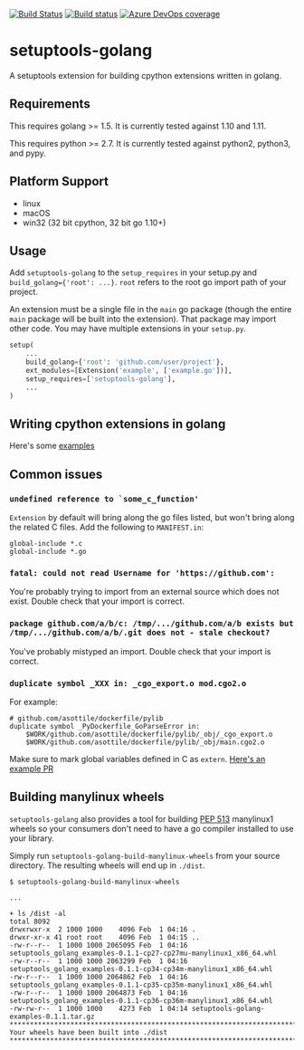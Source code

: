 [![Build Status](https://dev.azure.com/asottile/asottile/_apis/build/status/asottile.setuptools-golang?branchName=master)](https://dev.azure.com/asottile/asottile/_build/latest?definitionId=52&branchName=master)
[![Build status](https://ci.appveyor.com/api/projects/status/j4i2pc4o7pby3wdn/branch/master?svg=true)](https://ci.appveyor.com/project/asottile/setuptools-golang/branch/master)
[![Azure DevOps coverage](https://img.shields.io/azure-devops/coverage/asottile/asottile/52/master.svg)](https://dev.azure.com/asottile/asottile/_build/latest?definitionId=52&branchName=master)

setuptools-golang
=================

A setuptools extension for building cpython extensions written in golang.

## Requirements

This requires golang >= 1.5.  It is currently tested against 1.10 and 1.11.

This requires python >= 2.7.  It is currently tested against python2,
python3, and pypy.

## Platform Support

- linux
- macOS
- win32 (32 bit cpython, 32 bit go 1.10+)

## Usage

Add `setuptools-golang` to the `setup_requires` in your setup.py and
`build_golang={'root': ...}`.  `root` refers to the root go import path of
your project.

An extension must be a single file in the `main` go package (though the entire
`main` package will be built into the extension).  That package may import
other code.
You may have multiple extensions in your `setup.py`.

```python
setup(
    ...
    build_golang={'root': 'github.com/user/project'},
    ext_modules=[Extension('example', ['example.go'])],
    setup_requires=['setuptools-golang'],
    ...
)
```

## Writing cpython extensions in golang

Here's some [examples](https://github.com/asottile/setuptools-golang-examples)

## Common issues

### ```undefined reference to `some_c_function'```

`Extension` by default will bring along the go files listed, but won't bring
along the related C files.  Add the following to `MANIFEST.in`:

```
global-include *.c
global-include *.go
```

### `fatal: could not read Username for 'https://github.com':`

You're probably trying to import from an external source which does not exist.
Double check that your import is correct.


### `package github.com/a/b/c: /tmp/.../github.com/a/b exists but /tmp/.../github.com/a/b/.git does not - stale checkout?`

You've probably mistyped an import.  Double check that your import is correct.

### `duplicate symbol _XXX in: _cgo_export.o mod.cgo2.o`

For example:
```
# github.com/asottile/dockerfile/pylib
duplicate symbol _PyDockerfile_GoParseError in:
    $WORK/github.com/asottile/dockerfile/pylib/_obj/_cgo_export.o
    $WORK/github.com/asottile/dockerfile/pylib/_obj/main.cgo2.o
```

Make sure to mark global variables defined in C as `extern`.
[Here's an example PR](https://github.com/asottile/dockerfile/pull/8)

## Building manylinux wheels

`setuptools-golang` also provides a tool for building
[PEP 513](https://www.python.org/dev/peps/pep-0513/) manylinux1 wheels so your
consumers don't need to have a go compiler installed to use your library.

Simply run `setuptools-golang-build-manylinux-wheels` from your source
directory.  The resulting wheels will end up in `./dist`.

```
$ setuptools-golang-build-manylinux-wheels

...

+ ls /dist -al
total 8092
drwxrwxr-x  2 1000 1000    4096 Feb  1 04:16 .
drwxr-xr-x 41 root root    4096 Feb  1 04:15 ..
-rw-r--r--  1 1000 1000 2065095 Feb  1 04:16 setuptools_golang_examples-0.1.1-cp27-cp27mu-manylinux1_x86_64.whl
-rw-r--r--  1 1000 1000 2063299 Feb  1 04:16 setuptools_golang_examples-0.1.1-cp34-cp34m-manylinux1_x86_64.whl
-rw-r--r--  1 1000 1000 2064862 Feb  1 04:16 setuptools_golang_examples-0.1.1-cp35-cp35m-manylinux1_x86_64.whl
-rw-r--r--  1 1000 1000 2064873 Feb  1 04:16 setuptools_golang_examples-0.1.1-cp36-cp36m-manylinux1_x86_64.whl
-rw-rw-r--  1 1000 1000    4273 Feb  1 04:14 setuptools-golang-examples-0.1.1.tar.gz
*******************************************************************************
Your wheels have been built into ./dist
*******************************************************************************
```
